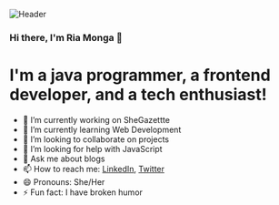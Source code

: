 ![Header](https://raw.githubusercontent.com/Ria700/<OWNER>/<OWNER>/header.gif "Header")


### Hi there, I'm Ria Monga 👋 

# I'm a java programmer, a frontend developer, and a tech enthusiast!

- 🔭 I’m currently working on SheGazettte
- 🌱 I’m currently learning Web Development
- 👯 I’m looking to collaborate on projects
- 🤔 I’m looking for help with JavaScript
- 💬 Ask me about blogs
- 📫 How to reach me: [LinkedIn](https://www.linkedin.com/in/ria-monga/), [Twitter](https://twitter.com/riamonga7)
- 😄 Pronouns: She/Her
- ⚡ Fun fact: I have broken humor


